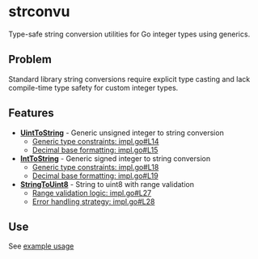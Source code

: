 # strconvu

Type-safe string conversion utilities for Go integer types using generics.

## Problem

Standard library string conversions require explicit type casting and 
lack compile-time type safety for custom integer types.

## Features

- **[UintToString](impl.go#L14)** - Generic unsigned integer to string conversion
  - [Generic type constraints: impl.go#L14](impl.go#L14)
  - [Decimal base formatting: impl.go#L15](impl.go#L15)
- **[IntToString](impl.go#L18)** - Generic signed integer to string conversion
  - [Generic type constraints: impl.go#L18](impl.go#L18)
  - [Decimal base formatting: impl.go#L19](impl.go#L19)
- **[StringToUint8](impl.go#L22)** - String to uint8 with range validation
  - [Range validation logic: impl.go#L27](impl.go#L27)
  - [Error handling strategy: impl.go#L28](impl.go#L28)

## Use

See [example usage](example_test.go)
